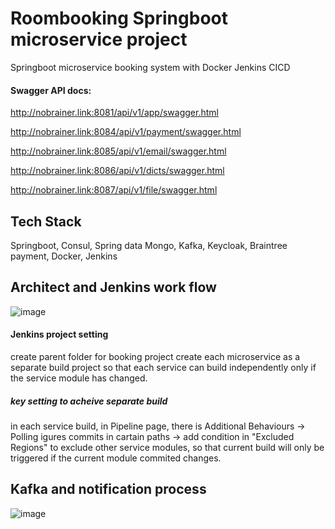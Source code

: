 # Roombooking Springboot microservice project
Springboot microservice booking system with Docker Jenkins CICD

#### Swagger API docs:

http://nobrainer.link:8081/api/v1/app/swagger.html

http://nobrainer.link:8084/api/v1/payment/swagger.html

http://nobrainer.link:8085/api/v1/email/swagger.html

http://nobrainer.link:8086/api/v1/dicts/swagger.html

http://nobrainer.link:8087/api/v1/file/swagger.html

## Tech Stack
Springboot, Consul, Spring data Mongo, Kafka, Keycloak, Braintree payment, Docker, Jenkins
## Architect and Jenkins work flow
![image](https://user-images.githubusercontent.com/32782723/135623205-b19740b4-1a7c-4f47-8ada-efad04c1f1dd.png)

#### Jenkins project setting
create parent folder for booking project
create each microservice as a separate build project so that each service can build independently only if the service module has changed.
##### key setting to acheive separate build
in each service build, in Pipeline page, there is Additional Behaviours -> Polling igures commits in cartain paths -> add condition in "Excluded Regions" to exclude other service modules, so that current build will only be triggered if the current module commited changes.

## Kafka and notification process
![image](https://user-images.githubusercontent.com/32782723/135376850-8e6ff356-5431-41ea-82e8-4b5537de8bb7.png)







